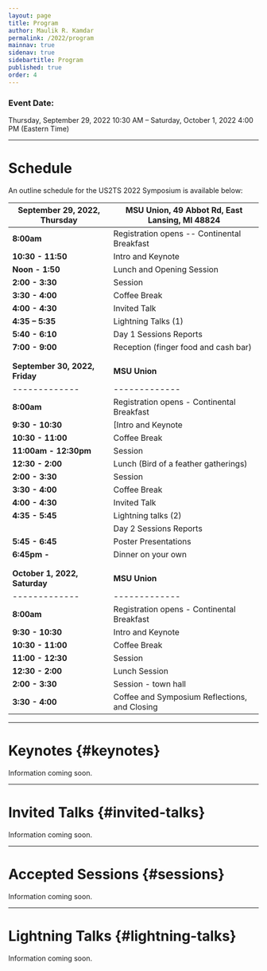 ```yaml
---
layout: page
title: Program
author: Maulik R. Kamdar
permalink: /2022/program
mainnav: true
sidenav: true
sidebartitle: Program
published: true
order: 4
---
```


### Event Date:

Thursday, September 29, 2022 10:30 AM – Saturday, October 1, 2022 4:00 PM (Eastern Time)

----------------------------------------------------------------

# Schedule

An outline schedule for the US2TS 2022 Symposium is available below:

| **September 29, 2022, Thursday** | MSU Union, 49 Abbot Rd, East Lansing, MI 48824 |
| ------------- | ------------- |
| **8:00am**      | Registration opens  -- Continental Breakfast |
| **10:30 - 11:50**  | Intro and Keynote |
| **Noon - 1:50**  | Lunch and Opening Session |
| **2:00 - 3:30**  | Session |
| **3:30 - 4:00**  |  Coffee Break |
| **4:00 - 4:30**  | Invited Talk |
| **4:35 – 5:35**  | Lightning Talks (1) |
| **5:40 - 6:10**  | Day 1 Sessions Reports |
| **7:00 - 9:00**  | Reception (finger food and cash bar) |
|  |  |
|  |  |
| **September 30, 2022, Friday** | **MSU Union** |
| ------------- | ------------- |
| **8:00am** | Registration opens - Continental Breakfast |
| **9:30 - 10:30**  | [Intro and Keynote |
| **10:30 - 11:00**  | Coffee Break  |
| **11:00am - 12:30pm**  | Session |
| **12:30 - 2:00**  |  Lunch (Bird of a feather gatherings) |
| **2:00 - 3:30**  | Session |
| **3:30 - 4:00**  | Coffee Break |
| **4:00 - 4:30**  | Invited Talk |
| **4:35 - 5:45**  | Lightning talks (2)|
|   | Day 2 Sessions Reports |
| **5:45 - 6:45**  | Poster Presentations |
| **6:45pm -**  | Dinner on your own |
|  |  |
|  |  |
| **October 1, 2022, Saturday** | **MSU Union** |
| ------------- | ------------- |
| **8:00am**  | Registration opens - Continental Breakfast  |
| **9:30 - 10:30**  | Intro and Keynote |
| **10:30 - 11:00**  | Coffee Break |
| **11:00 - 12:30**  |  Session |
| **12:30 - 2:00**  | Lunch Session |
| **2:00 - 3:30**  | Session - town hall |
| **3:30 - 4:00**  | Coffee and Symposium Reflections, and Closing |

----------------------------------------------------------------

# Keynotes {#keynotes}

Information coming soon.

----------------------------------------------------------------

# Invited Talks {#invited-talks}

Information coming soon.

----------------------------------------------------------------

# Accepted Sessions {#sessions}

Information coming soon.

----------------------------------------------------------------

# Lightning Talks {#lightning-talks}

Information coming soon.
